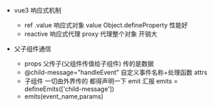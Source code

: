 - vue3 响应式机制
  - ref  .value  响应式对象 value  Object.defineProperty 性能好
  - reactive  响应式代理 proxy 代理整个对象  开销大

- 父子组件通信
  - props 父传子(父组件传值给子组件) 传的是数据
  - @child-message="handleEvent" 自定义事件名称+处理函数 attrs 
  - 子组件 一切由外界传的 都得声明一下
    emit 汇报
    emits = defineEmits(['child-message'])
  - emits(event_name,params)
